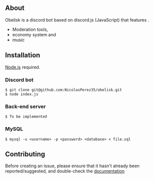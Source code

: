## About

Obelisk is a discord bot based on discord.js (JavaScript) that features .
- Moderation tools, 
- economy system and 
- music

## Installation

[Node.js](https://nodejs.org/en/) required.

### Discord bot

```sh-session
$ git clone git@github.com:NicolasPerez35/obelisk.git
$ node index.js
```

### Back-end server

```sh-session
$ To be implemented
```


### MySQL
```sh-session
$ mysql -u <username> -p <password> <database> < file.sql
```

## Contributing
Before creating an issue, please ensure that it hasn't already been reported/suggested, and double-check the [documentation](www.google.com)